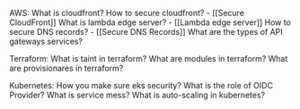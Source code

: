 AWS:
What is cloudfront?
How to secure cloudfront? - [[Secure CloudFront]]
What is lambda edge server? - [[Lambda edge server]]
How to secure DNS records? -  [[Secure DNS Records]]
What are the types of API gateways services?



Terraform:
What is taint in terraform?
What are modules in terraform?
What are provisionares in terraform?

Kubernetes:
How you make sure eks security?
What is the role of OIDC Provider?
What is service mess?
What is auto-scaling in kubernetes?
 

